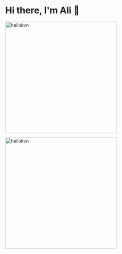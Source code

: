 # Hi there, I'm Ali :wave:

<p>
<img width="350px" src="https://github-readme-stats.vercel.app/api/top-langs?username=hellokvn&show_icons=true&theme=tokyonight&locale=en&layout=compact&hide_border=true" alt="hellokvn" />
</p>

<p>
<img width="350px" src="https://github-readme-stats.vercel.app/api?username=hellokvn&show_icons=true&theme=tokyonight&locale=en&hide_border=true" alt="hellokvn" />
</p>
